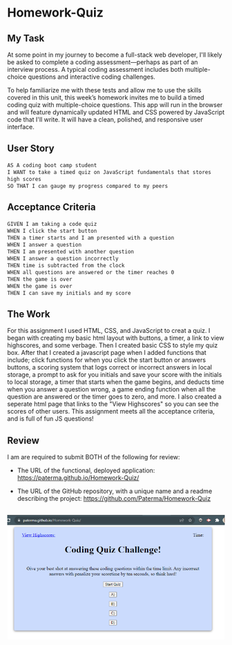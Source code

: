 # Homework-Quiz

## My Task

At some point in my journey to become a full-stack web developer, I'll likely be asked to complete a coding assessment&mdash;perhaps as part of an interview process. A typical coding assessment includes both multiple-choice questions and interactive coding challenges. 

To help familiarize me with these tests and allow me to use the skills covered in this unit, this week’s homework invites me to build a timed coding quiz with multiple-choice questions. This app will run in the browser and will feature dynamically updated HTML and CSS powered by JavaScript code that I'll write. It will have a clean, polished, and responsive user interface. 

## User Story

```
AS A coding boot camp student
I WANT to take a timed quiz on JavaScript fundamentals that stores high scores
SO THAT I can gauge my progress compared to my peers
```

## Acceptance Criteria

```
GIVEN I am taking a code quiz
WHEN I click the start button
THEN a timer starts and I am presented with a question
WHEN I answer a question
THEN I am presented with another question
WHEN I answer a question incorrectly
THEN time is subtracted from the clock
WHEN all questions are answered or the timer reaches 0
THEN the game is over
WHEN the game is over
THEN I can save my initials and my score
```

## The Work

For this assignment I used HTML, CSS, and JavaScript to creat a quiz. I began with creating my basic html layout with buttons, a timer, a link to view highscores, and some verbage. Then I created basic CSS to style my quiz box. After that I created a javascript page when I added functions that include; click functions for when you click the start button or answers buttons, a scoring system that logs correct or incorrect answers in local storage, a prompt to ask for you initials and save your score with the initials to local storage, a timer that starts when the game begins, and deducts time when you answer a question wrong, a game ending function when all the question are answered or the timer goes to zero, and more. I also created a seperate html page that links to the "View Highscores" so you can see the scores of other users. This assignment meets all the acceptance criteria, and is full of fun JS questions!

## Review

I am are required to submit BOTH of the following for review:

* The URL of the functional, deployed application:
https://paterma.github.io/Homework-Quiz/

* The URL of the GitHub repository, with a unique name and a readme describing the project:
https://github.com/Paterma/Homework-Quiz

![Quiz Screenshot](/Assets/quiz-screenshot.PNG)
---

